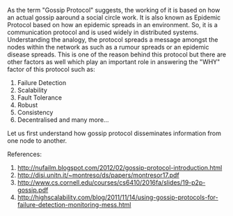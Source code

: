 As the term "Gossip Protocol" suggests, the working of it is based on how an actual gossip aaround a social circle work. It is also known as Epidemic Protocol based on how an epidemic spreads in an environment. 
So, it is a communication protocol and is used widely in distributed systems.
Understanding the analogy, the protocol spreads a message amongst the nodes within the network as such as a rumour spreads or an epidemic disease spreads. 
This is one of the reason behind this protocol but there are other factors as well which play an important role in answering the "WHY" factor of this protocol such as:
1. Failure Detection
2. Scalability
3. Fault Tolerance
4. Robust
5. Consistency
6. Decentralised
   and many more... 
   
Let us first understand how gossip protocol disseminates information from one node to another. 



























References:
1. http://nufailm.blogspot.com/2012/02/gossip-protocol-introduction.html
2. http://disi.unitn.it/~montreso/ds/papers/montresor17.pdf
3. http://www.cs.cornell.edu/courses/cs6410/2016fa/slides/19-p2p-gossip.pdf
4. http://highscalability.com/blog/2011/11/14/using-gossip-protocols-for-failure-detection-monitoring-mess.html
